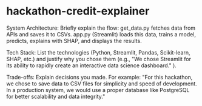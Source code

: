 # hackathon-credit-explainer
System Architecture: Briefly explain the flow: get_data.py fetches data from APIs and saves it to CSVs. app.py (Streamlit) loads this data, trains a model, predicts, explains with SHAP, and displays the results.


Tech Stack: List the technologies (Python, Streamlit, Pandas, Scikit-learn, SHAP, etc.) and justify why you chose them (e.g., "We chose Streamlit for its ability to rapidly create an interactive data science dashboard." ).

Trade-offs: Explain decisions you made. For example: "For this hackathon, we chose to save data to CSV files for simplicity and speed of development. In a production system, we would use a proper database like PostgreSQL for better scalability and data integrity." 